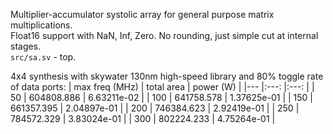 Multiplier-accumulator systolic array for general purpose matrix multiplications.<br>
Float16 support with NaN, Inf, Zero. No rounding, just simple cut at internal stages.<br>
`src/sa.sv` - top.<br>

4x4 synthesis with skywater 130nm high-speed library and 80% toggle rate of data ports:
| max freq (MHz) | total area  | power (W)   |
|---             |:---:        |:---:        |
| 50             | 604808.886  | 6.63211e-02 |
| 100            | 641758.578  | 1.37625e-01 |
| 150            | 661357.395  | 2.04897e-01 |
| 200            | 746384.623  | 2.92419e-01 |
| 250            | 784572.329  | 3.83024e-01 |
| 300            | 802224.233  | 4.75264e-01 |
